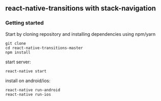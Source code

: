 ## react-native-transitions with stack-navigation

### Getting started
Start by cloning repository and installing dependencies using npm/yarn
```
git clone
cd react-native-transitions-master
npm install
```

start server:
```
react-native start
```

install on android/ios:
```
react-native run-android
react-native run-ios
